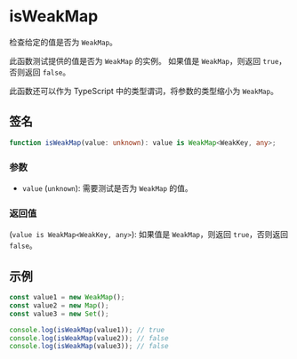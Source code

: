 # isWeakMap

检查给定的值是否为 `WeakMap`。

此函数测试提供的值是否为 `WeakMap` 的实例。 如果值是 `WeakMap`，则返回 `true`，否则返回 `false`。

此函数还可以作为 TypeScript 中的类型谓词，将参数的类型缩小为 `WeakMap`。

## 签名

```typescript
function isWeakMap(value: unknown): value is WeakMap<WeakKey, any>;
```

### 参数

- `value` (`unknown`): 需要测试是否为 `WeakMap` 的值。

### 返回值

(`value is WeakMap<WeakKey, any>`): 如果值是 `WeakMap`，则返回 `true`，否则返回 `false`。


## 示例

```typescript
const value1 = new WeakMap();
const value2 = new Map();
const value3 = new Set();

console.log(isWeakMap(value1)); // true
console.log(isWeakMap(value2)); // false
console.log(isWeakMap(value3)); // false
```
